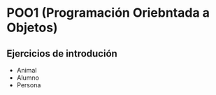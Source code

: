 # POO1 (Programación Oriebntada a Objetos)

## Ejercicios de introdución 
- Animal
- Alumno
- Persona
